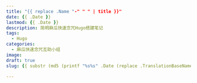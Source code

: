 ```yaml
---
title: "{{ replace .Name "-" " " | title }}"
date: {{ .Date }}
lastmod: {{ .Date }}
description: 简明麻瓜快速念咒Hugo搭建笔记
tags:
  - Hugo
categories:
  - 麻瓜快速念咒互助小组
image: 
draft: true
slug: {{ substr (md5 (printf "%s%s" .Date (replace .TranslationBaseName "-" " " | title))) 4 8 }}

---
```

